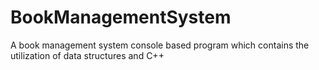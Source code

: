 # BookManagementSystem
A book management system console based program which contains the utilization of data structures and C++
